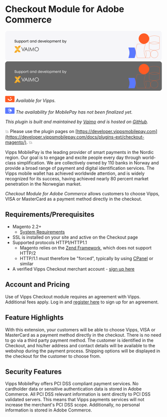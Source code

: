 <!-- START_METADATA
---
title: Vipps Checkout Module for Adobe Commerce
sidebar_position: 1
description: Checkout Module for Adobe Commerce allows customers to choose Vipps, VISA or MasterCard as a payment method directly in the checkout.
pagination_next: null
pagination_prev: null
---
END_METADATA -->

# Checkout Module for Adobe Commerce

![Support and development by Vaimo ](./docs/images/vaimo.svg#gh-light-mode-only)![Support and development by Vaimo](./docs/images/vaimo_dark.svg#gh-dark-mode-only)

![Vipps](./docs/images/vipps.png) *Available for Vipps.*

![MobilePay](./docs/images/mp.png) *The availability for MobilePay has not been finalized yet.*


*This plugin is built and maintained by [Vaimo](https://www.vaimo.com/) and is hosted on [GitHub](https://github.com/vippsas/vipps-checkout-magento).*

<!-- START_COMMENT -->
💥 Please use the plugin pages on [https://developer.vippsmobilepay.com](https://developer.vippsmobilepay.com/docs/plugins-ext/checkout-magento/). 💥
<!-- END_COMMENT -->

Vipps MobilePay is the leading provider of smart payments in the Nordic region. Our goal is to engage and excite people every day through world-class simplification. We are collectively owned by 110 banks in Norway and provide a broad range of payment and digital identification services. The Vipps mobile wallet has achieved worldwide attention, and is widely recognized for its success, having achieved nearly 80 percent market penetration in the Norwegian market.

*Checkout Module for Adobe Commerce* allows customers to choose Vipps, VISA or MasterCard as a payment method directly in the checkout.

## Requirements/Prerequisites

* Magento 2.2+
  * [System Requirements](http://devdocs.magento.com/magento-system-requirements.html)
* SSL is installed on your site and active on the Checkout page
* Supported protocols HTTP1/HTTP1.1
  * Magento relies on the [Zend Framework](https://framework.zend.com), which does not support HTTP/2
  * HTTP/1.1 must therefore be "forced", typically by using [CPanel](https://documentation.cpanel.net/display/EA4/Apache+Module%3A+HTTP2) or similar
* A verified Vipps Checkout merchant account - [sign up here](https://portal.vippsmobilepay.com/register/vippscheckout)

## Account and Pricing

Use of Vipps Checkout module requires an agreement with Vipps. Additional fees apply.
Log in and [register here](https://portal.vippsmobilepay.com/register/vippscheckout) to sign up for an agreement.

## Feature Highlights

With this extension, your customers will be able to choose Vipps, VISA or MasterCard as a payment method directly in the checkout. There is no need to go via a third party payment method. The customer is identified in the Checkout, and his/her address and contact details will be available to the webshop during the payment process. Shipping options will be displayed in the checkout for the customer to choose from.

## Security Features

Vipps MobilePay offers PCI DSS compliant payment services. No cardholder data or sensitive authentication data is stored in Adobe Commerce. All PCI DSS relevant information is sent directly to PCI DSS validated servers. This means that Vipps payments services will not increase the merchant's PCI DSS scope. Additionally, no personal information is stored in Adobe Commerce.
